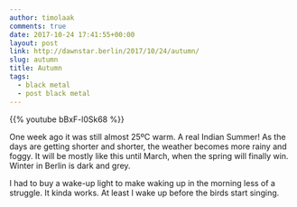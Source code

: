 ```yaml
---
author: timolaak
comments: true
date: 2017-10-24 17:41:55+00:00
layout: post
link: http://dawnstar.berlin/2017/10/24/autumn/
slug: autumn
title: Autumn
tags:
  - black metal
  - post black metal
---
```


{{% youtube bBxF-l0Sk68 %}}

One week ago it was still almost 25ºC warm. A real Indian Summer! As the days are getting shorter and shorter, the weather becomes more rainy and foggy. It will be mostly like this until March, when the spring will finally win. Winter in Berlin is dark and grey.

I had to buy a wake-up light to make waking up in the morning less of a struggle. It kinda works. At least I wake up before the birds start singing.
